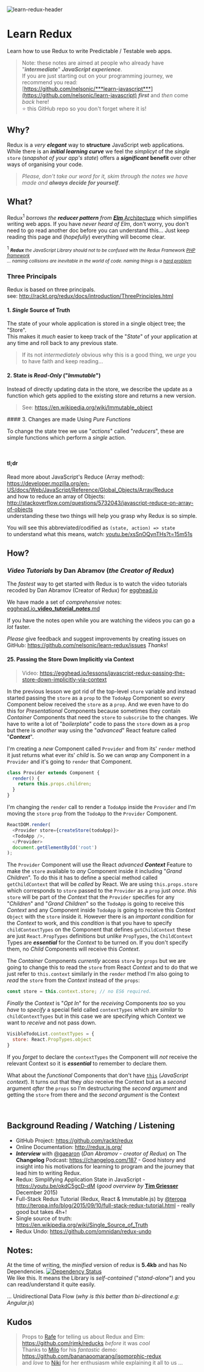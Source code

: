 ![learn-redux-header](https://cloud.githubusercontent.com/assets/194400/12205940/0c75bc34-b636-11e5-91b5-1e9a3a104400.png)

# Learn Redux

Learn how to use Redux to write Predictable / Testable web apps.

> Note: these notes are aimed at people who already have "***intermediate***" ***JavaScript experience***.  
> If you are just starting out on your programming journey, we recommend you read:  
> [https://github.com/nelsonic/***learn-javascript***](https://github.com/nelsonic/learn-javascript)
> ***first***
and *then* come *back* here!  
> :star: this GitHub repo so you don't forget where it is!


## Why?

Redux is a *very* ***elegant*** way 
to **structure** JavaScript web applications.
While there is an ***initial learning curve*** we feel the *simplicyt*
of the *single* `store` (*snapshot of your app's state*) 
offers a ***significant***
**benefit** over other ways of organising your code.

> *Please, don't take our word for it,
skim through the notes we have made and*
***always decide for yourself***.

## What?

Redux<sup>1</sup> *borrows the* ***reducer pattern*** *from*
[***Elm*** Architecture](https://github.com/evancz/elm-architecture-tutorial/)
which simplifies writing web apps.
If you have *never heard of Elm*, don't worry,
you don't need to go read another doc before you can understand this...
Just keep reading this page and (*hopefully*) everything will become clear.


<sup>1</sup> <small> ***Redux*** *the JavaScript Library should not to be confused with the Redux Framework [PHP framework](https://github.com/reduxframework/redux-framework)  
... naming collisions are inevitable in the world of code.
naming things is a [hard problem](http://martinfowler.com/bliki/TwoHardThings.html)*</small>

### Three Principals

Redux is based on three principals.  
see: http://rackt.org/redux/docs/introduction/ThreePrinciples.html

#### 1. *Single* Source of Truth

The state of your whole application is stored in a single object tree; the "Store".  
This makes it *much* easier to keep track of the "*State*" of your application
at any time and roll back to any previous state.

> If its not *intermediately* obvious why this is a good thing,
we *urge* you to have faith and keep reading...

#### 2. State is *Read-Only* ("*Immutable*")

Instead of directly updating data in the store, we describe the update
as a function which gets applied to the existing store and returns a new version.

> See: https://en.wikipedia.org/wiki/Immutable_object

#### 3. Changes are made Using *Pure Functions*

To change the state tree we use "*actions*" called "*reducers*",
these are simple functions which perform a *single* action.


<br />

#### tl;dr

Read more about JavaScript's Reduce (Array method):
https://developer.mozilla.org/en-US/docs/Web/JavaScript/Reference/Global_Objects/Array/Reduce  
and how to reduce an array of Objects:
http://stackoverflow.com/questions/5732043/javascript-reduce-on-array-of-objects  
understanding these two things will help you grasp why Redux is so simple.

You will see this abbreviated/codified as `(state, action) => state`  
to understand what this means, watch: [youtu.be/xsSnOQynTHs?t=15m51s](https://youtu.be/xsSnOQynTHs?t=15m51s)


## How?


### *Video Tutorials* by Dan Abramov (*the Creator of Redux*)

The *fastest* way to get started with Redux is to watch the video tutorials
recoded by Dan Abramov (Creator of Redux) for
[egghead.io](https://egghead.io/series/getting-started-with-redux)

We have made a set of *comprehensive* notes:
[egghead.io_**video_tutorial**_***notes***.md](https://github.com/nelsonic/learn-redux/blob/master/egghead.io_video_tutorial_notes.md)

If you have the notes open while you are watching the videos you can
go a *lot* faster.  

*Please* give feedback and suggest improvements by creating issues on GitHub:
https://github.com/nelsonic/learn-redux/issues
*Thanks*!

#### 25. Passing the Store Down Implicitly via Context

> Video: https://egghead.io/lessons/javascript-redux-passing-the-store-down-implicitly-via-context

In the previous lesson we got rid of the top-level `store` variable 
and instead started passing the `store` as a `prop` to the `TodoApp` 
Component so *every* Component below received the `store` 
as a `prop`. And we even have to do this for *Presentational* Components 
because sometimes they contain *Container* Components 
that need the `store` to `subscribe` to the changes. 
We have to write a lot of "*boilerplate*" code 
to pass the `store` down as a `prop` 
but there is *another* way using the "*advanced*" React feature 
called "***Context***".

I'm creating a *new* Component called `Provider` 
and from its' `render` method it just returns what ever its' *child* is. 
So we can *wrap* any Component in a `Provider` 
and it's going to `render` that Component. 

```js
class Provider extends Component {
  render() {
    return this.props.children;
  }
}
```

I'm changing the `render` call 
to render a `TodoApp` inside the `Provider` 
and I'm moving the `store` `prop` from the `TodoApp` 
to the `Provider` Component.

```js
ReactDOM.render( 
  <Provider store={createStore(todoApp)}>
  <TodoApp />,
  </Provider>
  document.getElementById('root')
);
```

The `Provider` Component will use the React 
*advanced* ***Context*** Feature to make the `store` 
available to *any* Component inside it 
including "*Grand Children*". 
To do this it has to define a special method called 
`getChildContext` that will be *called* by React. 
We are using `this.props.store` which corresponds to 
`store` passed to the `Provider` as a `prop` just *once*.
*this* `store` will be part of the *Context* 
that the `Provider` specifies 
for any "*Children*" and "*Grand Children*" 
so the `TodoApp` is going to receive this *Context* 
and any Component inside `TodoApp` is going to receive 
this *Context* `Object` with the `store` inside it. 
However there is an *important condition* for the *Context* to work, 
and this *condition* is that you have to specify 
`childContextTypes` on the Component that defines 
`getChildContext` these are just `React.PropTypes` definitions 
but *unlike* `PropTypes`, the `ChildContext` Types are ***essential*** 
for the *Context* to be turned on. 
If you don't specify them, no *Child* Components 
will receive this *Context*. 

The *Container* Components *currently* access `store` by `props` 
but we are going to change this to read the `store` from React *Context* 
and to do that we just refer to `this.context` 
similarly in the `render` method I'm also going to *read* the `store` 
from the *Context* instead of the `props`:

```js
const store = this.context.store; // no ES6 required.
```

*Finally* the *Context* is "*Opt In*" 
for the *receiving* Components *too* 
so you *have* to *specify* a special field called `contextTypes` 
which are *similar* to `childContextTypes` 
but in this case we are specifying which Context we
want to *receive* and not pass down. 

```js
VisibleTodoList.contextTypes = {
  store: React.PropTypes.object
}
```
If you *forget* to declare the `contextTypes` 
the Component will *not* receive the relevant Context 
so it is ***essential*** to remember to declare them.

What about the *functional* Components that don't have [`this`](https://developer.mozilla.org/en-US/docs/Web/JavaScript/Reference/Operators/this) 
(*JavaScript context*). 
It turns out that they *also* receive the Context 
but as a *second* argument *after* the `props` 
so I'm destructuring the *second argument* 
and getting the `store` from there 
and the *second argument* is the Context 


<br />

## Background Reading / Watching / Listening

+ GitHub Project: https://github.com/rackt/redux
+ Online Documentation: http://redux.js.org/  
+ ***Interview*** with [@gaearon](https://github.com/gaearon) (*Dan Abramov - creator of Redux*)
on The **Changelog** Podcast: https://changelog.com/187 -
Good history and insight into his motivations for learning to program
and the journey that lead him to writing Redux.
+ Redux: Simplifying Application State in JavaScript -
https://youtu.be/okdC5gcD-dM (*good overview by* [**Tim Griesser**](https://github.com/tgriesser) December 2015)
+ Full-Stack Redux Tutorial (Redux, React & Immutable.js) by
[@teropa](https://github.com/teropa)
http://teropa.info/blog/2015/09/10/full-stack-redux-tutorial.html - really good but takes 4h+!
+ Single source of truth: https://en.wikipedia.org/wiki/Single_Source_of_Truth
+ Redux Undo: https://github.com/omnidan/redux-undo


## Notes:

At the time of writing, the *minified* version of redux is **5.4kb** and has
No Dependencies.
[![Dependency Status](https://david-dm.org/rackt/redux.svg)](https://david-dm.org/rackt/redux)  
We like this. It means the Library is *self-contained* ("*stand-alone*") and you can read/understand it quite easily.

... Unidirectional Data Flow (*why is this better than bi-directional e.g: Angular.js*)

## Kudos

> Props to [Rafe](https://github.com/rjmk) for telling us about Redux and Elm: https://github.com/rjmk/reducks *before* it was *cool*   
> Thanks to [Milo](https://github.com/bananaoomarang) for his 
*fantastic* demo: https://github.com/bananaoomarang/isomorphic-redux  
> and *love* to [Niki](https://github.com/nikhilaravi) for her enthusiasm
while explaining it all to us ... 
